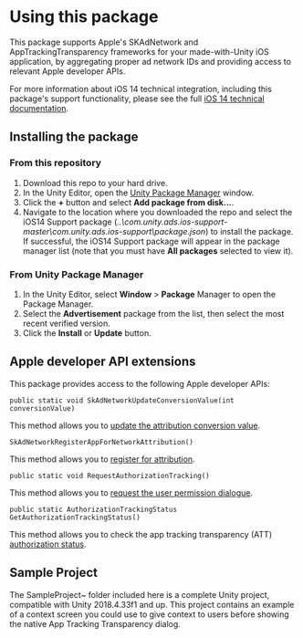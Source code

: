 # Using this package

This package supports Apple's SKAdNetwork and AppTrackingTransparency frameworks for your made-with-Unity iOS application, by aggregating proper ad network IDs and providing access to relevant Apple developer APIs.

For more information about iOS 14 technical integration, including this package's support functionality, please see the full [iOS 14 technical documentation](https://unityads.unity3d.com/help/monetization/ios14).

## Installing the package

### From this repository

1. Download this repo to your hard drive.
2. In the Unity Editor, open the [Unity Package Manager](https://docs.unity3d.com/Manual/Packages.html) window. 
3. Click the **+** button and select **Add package from disk...**.
4. Navigate to the location where you downloaded the repo and select the iOS14 Support package (_..\com.unity.ads.ios-support-master\com.unity.ads.ios-support\package.json_) to install the package. If successful, the iOS14 Support package will appear in the package manager list (note that you must have **All packages** selected to view it). 

### From Unity Package Manager

1. In the Unity Editor, select **Window** > **Package** Manager to open the Package Manager.
2. Select the **Advertisement** package from the list, then select the most recent verified version.
3. Click the **Install** or **Update** button.

## Apple developer API extensions

This package provides access to the following Apple developer APIs:

```
public static void SkAdNetworkUpdateConversionValue(int conversionValue)
```
This method allows you to [update the attribution conversion value](https://developer.apple.com/documentation/storekit/skadnetwork/3566697-updateconversionvalue?language=objc).

```
SkAdNetworkRegisterAppForNetworkAttribution()
```
This method allows you to [register for attribution](https://developer.apple.com/documentation/storekit/skadnetwork/2943654-registerappforadnetworkattributi?language=objc).

```
public static void RequestAuthorizationTracking()
```
This method allows you to [request the user permission dialogue](https://developer.apple.com/documentation/apptrackingtransparency/attrackingmanager/3547037-requesttrackingauthorization).

```
public static AuthorizationTrackingStatus GetAuthorizationTrackingStatus()
```
This method allows you to check the app tracking transparency (ATT) [authorization status](https://developer.apple.com/documentation/apptrackingtransparency/attrackingmanager/3547038-trackingauthorizationstatus).

## Sample Project

The SampleProject~ folder included here is a complete Unity project, compatible with Unity 2018.4.33f1 and up. This project contains an example of a context screen you could use to give context to users before showing the native App Tracking Transparency dialog.
